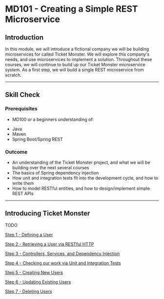 # MD101 - Creating a Simple REST Microservice

## Introduction
In this module, we will introduce a fictional company we will be building microservices for called Ticket Monster. We will explore this company's needs, and use microservices to implement a solution. Throughout these courses, we will continue to build up our Ticket Monster microservice system. As a first step, we will build a single REST microservice from scratch.


---


## Skill Check
### Prerequisites 
* MD100 *or* a beginners understanding of:
- Java
- Maven
- Spring Boot/Spring REST

### Outcome
* An understanding of the Ticket Monster project, and what we will be building over the next several courses
* The basics of Spring dependency injection
* How unit and integration tests fit into the development cycle, and how to write them
* How to model RESTful entities, and how to design/implement simple REST APIs


---


## Introducing Ticket Monster
TODO


[Step 1 - Defining a User](step_1/README.md)


[Step 2 - Retrieving a User via RESTful HTTP](step_2/README.md)


[Step 3 - Controllers, Services, and Dependency Injection](step_3/README.md)


[Step 4 - Checking our work via Unit and Integration Tests](step_4/README.md)


[Step 5 - Creating New Users](step_5/README.md)


[Step 6 - Updating Existing Users](step_6/README.md)


[Step 7 - Deleting Users](step_7/README.md)

